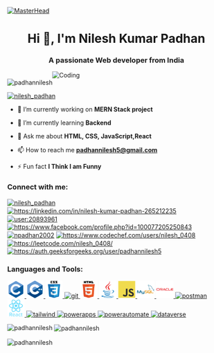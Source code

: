 [![MasterHead](https://camo.githubusercontent.com/371a3bbae1297d47d50006f91fdc0f51f0060b62dbbddbdba1b1b1438bc0f80d/68747470733a2f2f6d617275663030312d6d742e6769746875622e696f2f5072656d69756d2d44656c69766572792f7765622e676966)](https://padhannilesh.io)
<h1 align="center">Hi 👋, I'm Nilesh Kumar Padhan</h1>
<h3 align="center">A passionate Web developer from India</h3>
<img  align="right" alt="Coding" width="400" src="https://cdn.dribbble.com/users/1162077/screenshots/3848914/programmer.gif">

<p align="left"> <img src="https://komarev.com/ghpvc/?username=padhannilesh&label=Profile%20views&color=0e75b6&style=flat" alt="padhannilesh" /> </p>

<p align="left"> <a href="https://twitter.com/nilesh_padhan" target="blank"><img src="https://img.shields.io/twitter/follow/nilesh_padhan?logo=twitter&style=for-the-badge" alt="nilesh_padhan" /></a> </p>

- 🔭 I’m currently working on **MERN Stack project**

- 🌱 I’m currently learning **Backend**

- 💬 Ask me about **HTML, CSS, JavaScript,React**

- 📫 How to reach me **padhannilesh5@gmail.com**

- ⚡ Fun fact **I Think I am Funny**

<h3 align="left">Connect with me:</h3>
<p align="left">
<a href="https://twitter.com/nilesh_padhan" target="blank"><img align="center" src="https://raw.githubusercontent.com/rahuldkjain/github-profile-readme-generator/master/src/images/icons/Social/twitter.svg" alt="nilesh_padhan" height="30" width="40" /></a>
<a href="https://linkedin.com/in/https://linkedin.com/in/nilesh-kumar-padhan-265212235" target="blank"><img align="center" src="https://raw.githubusercontent.com/rahuldkjain/github-profile-readme-generator/master/src/images/icons/Social/linked-in-alt.svg" alt="https://linkedin.com/in/nilesh-kumar-padhan-265212235" height="30" width="40" /></a>
<a href="https://stackoverflow.com/users/user:20893961" target="blank"><img align="center" src="https://raw.githubusercontent.com/rahuldkjain/github-profile-readme-generator/master/src/images/icons/Social/stack-overflow.svg" alt="user:20893961" height="30" width="40" /></a>
<a href="https://fb.com/https://www.facebook.com/profile.php?id=100077205250843" target="blank"><img align="center" src="https://raw.githubusercontent.com/rahuldkjain/github-profile-readme-generator/master/src/images/icons/Social/facebook.svg" alt="https://www.facebook.com/profile.php?id=100077205250843" height="30" width="40" /></a>
<a href="https://instagram.com/npadhan2002" target="blank"><img align="center" src="https://raw.githubusercontent.com/rahuldkjain/github-profile-readme-generator/master/src/images/icons/Social/instagram.svg" alt="npadhan2002" height="30" width="40" /></a>
<a href="https://www.codechef.com/users/https://www.codechef.com/users/nilesh_0408" target="blank"><img align="center" src="https://cdn.jsdelivr.net/npm/simple-icons@3.1.0/icons/codechef.svg" alt="https://www.codechef.com/users/nilesh_0408" height="30" width="40" /></a>
<a href="https://www.leetcode.com/https://leetcode.com/nilesh_0408/" target="blank"><img align="center" src="https://raw.githubusercontent.com/rahuldkjain/github-profile-readme-generator/master/src/images/icons/Social/leet-code.svg" alt="https://leetcode.com/nilesh_0408/" height="30" width="40" /></a>
<a href="https://auth.geeksforgeeks.org/user/https://auth.geeksforgeeks.org/user/padhannilesh5" target="blank"><img align="center" src="https://raw.githubusercontent.com/rahuldkjain/github-profile-readme-generator/master/src/images/icons/Social/geeks-for-geeks.svg" alt="https://auth.geeksforgeeks.org/user/padhannilesh5" height="30" width="40" /></a>
</p>

<h3 align="left">Languages and Tools:</h3>
<p align="left"> 
  <a href="https://www.cprogramming.com/" target="_blank" rel="noreferrer"> 
    <img src="https://raw.githubusercontent.com/devicons/devicon/master/icons/c/c-original.svg" alt="c" width="40" height="40"/> 
  </a> 
  <a href="https://www.w3schools.com/cpp/" target="_blank" rel="noreferrer"> 
    <img src="https://raw.githubusercontent.com/devicons/devicon/master/icons/cplusplus/cplusplus-original.svg" alt="cplusplus" width="40" height="40"/> 
  </a> 
  <a href="https://www.w3schools.com/css/" target="_blank" rel="noreferrer"> 
    <img src="https://raw.githubusercontent.com/devicons/devicon/master/icons/css3/css3-original-wordmark.svg" alt="css3" width="40" height="40"/> 
  </a> 
  <a href="https://git-scm.com/" target="_blank" rel="noreferrer"> 
    <img src="https://www.vectorlogo.zone/logos/git-scm/git-scm-icon.svg" alt="git" width="40" height="40"/> 
  </a> 
  <a href="https://www.w3.org/html/" target="_blank" rel="noreferrer"> 
    <img src="https://raw.githubusercontent.com/devicons/devicon/master/icons/html5/html5-original-wordmark.svg" alt="html5" width="40" height="40"/> 
  </a> 
  <a href="https://www.java.com" target="_blank" rel="noreferrer"> 
    <img src="https://raw.githubusercontent.com/devicons/devicon/master/icons/java/java-original.svg" alt="java" width="40" height="40"/> 
  </a> 
  <a href="https://developer.mozilla.org/en-US/docs/Web/JavaScript" target="_blank" rel="noreferrer"> 
    <img src="https://raw.githubusercontent.com/devicons/devicon/master/icons/javascript/javascript-original.svg" alt="javascript" width="40" height="40"/> 
  </a> 
  <a href="https://www.mysql.com/" target="_blank" rel="noreferrer"> 
    <img src="https://raw.githubusercontent.com/devicons/devicon/master/icons/mysql/mysql-original-wordmark.svg" alt="mysql" width="40" height="40"/> 
  </a> 
  <a href="https://www.oracle.com/" target="_blank" rel="noreferrer"> 
    <img src="https://raw.githubusercontent.com/devicons/devicon/master/icons/oracle/oracle-original.svg" alt="oracle" width="40" height="40"/> 
  </a> 
  <a href="https://postman.com" target="_blank" rel="noreferrer"> 
    <img src="https://www.vectorlogo.zone/logos/getpostman/getpostman-icon.svg" alt="postman" width="40" height="40"/> 
  </a> 
  <a href="https://reactjs.org/" target="_blank" rel="noreferrer"> 
    <img src="https://raw.githubusercontent.com/devicons/devicon/master/icons/react/react-original-wordmark.svg" alt="react" width="40" height="40"/> 
  </a> 
  <a href="https://tailwindcss.com/" target="_blank" rel="noreferrer"> 
    <img src="https://www.vectorlogo.zone/logos/tailwindcss/tailwindcss-icon.svg" alt="tailwind" width="40" height="40"/> 
  </a>
  <a href="https://powerapps.microsoft.com/" target="_blank" rel="noreferrer">
    <img src="https://img.icons8.com/?size=100&id=jXuZmZPUKCPS&format=png&color=000000" alt="powerapps" width="40" height="40"/> 
  </a>
  <a href="https://www.microsoft.com/en-us/power-platform/products/power-automate" target="_blank" rel="noreferrer">
    <img src="https://img.icons8.com/?size=100&id=kTTt25v6Drpd&format=png&color=000000" alt="powerautomate" width="40" height="40"/> 
  </a>
  <a href="https://learn.microsoft.com/en-us/power-apps/maker/data-platform/data-platform-intro" target="_blank" rel="noreferrer">
    <img src="https://www.avantiico.com/wp-content/uploads/2021/12/Dataverse_1600x1600.png" alt="dataverse" width="40" height="40"/> 
  </a>
</p>



<p><img align="left" src="https://github-readme-stats.vercel.app/api/top-langs?username=padhannilesh&show_icons=true&locale=en&layout=compact" alt="padhannilesh" /></p>

<p>&nbsp;<img align="center" src="https://github-readme-stats.vercel.app/api?username=padhannilesh&show_icons=true&locale=en" alt="padhannilesh" /></p>

<p><img align="center" src="https://github-readme-streak-stats.herokuapp.com/?user=padhannilesh&" alt="padhannilesh" /></p>
